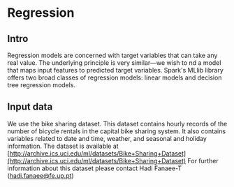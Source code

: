 # Regression

## Intro
Regression models are concerned with target variables that can take any real value.
The underlying principle is very similar—we wish to  nd a model that maps 
input features to predicted target variables.
Spark's MLlib library offers two broad classes of regression models: linear models 
and decision tree regression models.


## Input data
We use the bike sharing dataset. This dataset contains hourly records of 
the number of bicycle rentals in the capital bike sharing system. It also 
contains variables related to date and time, weather, and seasonal and holiday information.
The dataset is available at [http://archive.ics.uci.edu/ml/datasets/Bike+Sharing+Dataset](http://archive.ics.uci.edu/ml/datasets/Bike+Sharing+Dataset)
For further information about this dataset please contact Hadi Fanaee-T (hadi.fanaee@fe.up.pt)
